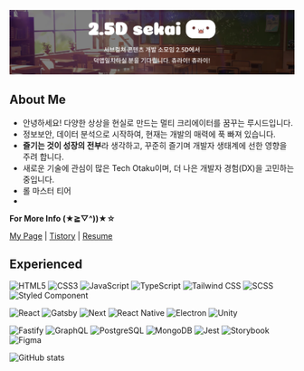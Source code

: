 <p align="center">
  <img src="./images/recruit.png">
</p> 
 
## About Me  

- 안녕하세요! 다양한 상상을 현실로 만드는 멀티 크리에이터를 꿈꾸는 루시드입니다. 
- 정보보안, 데이터 분석으로 시작하여, 현재는 개발의 매력에 푹 빠져 있습니다.
- **즐기는 것이 성장의 전부**라 생각하고, 꾸준히 즐기며 개발자 생태계에 선한 영향을 주려 합니다.
- 새로운 기술에 관심이 많은 Tech Otaku이며, 더 나은 개발자 경험(DX)을 고민하는 중입니다. 
- 롤 마스터 티어
- 

**For More Info (★≧▽^))★☆**

[My Page](https://lucid-dream.net) | [Tistory](https://nohack.tistory.com) | [Resume](https://www.figma.com/file/0ra7VO13FAOzlrD8U9esTX/Resume?node-id=0%3A1&t=F7RvY5TD5d04CQ6I-1)

## Experienced

![HTML5](https://img.shields.io/badge/HTML5-E34F26?style=for-the-badge&logo=html5&logoColor=white)
![CSS3](https://img.shields.io/badge/CSS3-1572B6?style=for-the-badge&logo=css3&logoColor=white)
![JavaScript](<https://img.shields.io/badge/js(ES6)-f7df1e?style=for-the-badge&logo=javascript&logoColor=black>)
![TypeScript](https://img.shields.io/badge/ts-3178C6?style=for-the-badge&logo=typescript&logoColor=white)
![Tailwind CSS](https://img.shields.io/badge/Tailwind-06B6D4?style=for-the-badge&logo=tailwindcss&logoColor=white)
![SCSS](https://img.shields.io/badge/scss-CC6699.svg?style=for-the-badge&logo=sass&logoColor=white)
![Styled Component](https://img.shields.io/badge/css_in_js-DB7093.svg?style=for-the-badge&logo=styled-components&logoColor=white)

![React](https://img.shields.io/badge/react-0088CC?style=for-the-badge&logo=react&logoColor=white)
![Gatsby](https://img.shields.io/badge/gatsby-663399?style=for-the-badge&logo=gatsby&logoColor=white)
![Next](https://img.shields.io/badge/next-000000?style=for-the-badge&logo=next.js&logoColor=white)
![React Native](https://img.shields.io/badge/react_native-02569B?style=for-the-badge&logo=react&logoColor=white)
![Electron](https://img.shields.io/badge/electron-47848F?style=for-the-badge&logo=electron&logoColor=white)
![Unity](https://img.shields.io/badge/unity-black?style=for-the-badge&logo=unity&logoColor=white)

![Fastify](https://img.shields.io/badge/fastify-000000?style=for-the-badge&logo=fastify&logoColor=white) 
![GraphQL](https://img.shields.io/badge/gql-E10098?style=for-the-badge&logo=graphql&logoColor=white)
![PostgreSQL](https://img.shields.io/badge/postgre-4169E1?style=for-the-badge&logo=postgresql&logoColor=white)
![MongoDB](https://img.shields.io/badge/mongo-47A248?style=for-the-badge&logo=mongodb&logoColor=white)
![Jest](https://img.shields.io/badge/jest-C21325?style=for-the-badge&logo=jest&logoColor=white)
![Storybook](https://img.shields.io/badge/storybook-FF4785?style=for-the-badge&logo=storybook&logoColor=white)
![Figma](https://img.shields.io/badge/figma-F24E1E?style=for-the-badge&logo=figma&logoColor=white)

<!-- [![Top Langs](https://github-readme-stats.vercel.app/api/top-langs/?username=n0hack&layout=compact)](https://github.com/n0hack/github-readme-stats) -->

![GitHub stats](https://github-readme-stats.vercel.app/api?username=n0hack&show_icons=true&theme=buefy)
